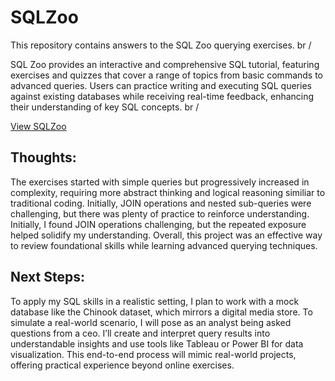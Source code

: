 # SQLZoo

This repository contains answers to the SQL Zoo querying exercises. br /

SQL Zoo provides an interactive and comprehensive SQL tutorial, featuring exercises and quizzes that cover a range of topics from basic commands to advanced queries. Users can practice writing and executing SQL queries against existing databases while receiving real-time feedback, enhancing their understanding of key SQL concepts. br /

[View SQLZoo](https://www.sqlzoo.net/wiki/SQL_Tutorial)


## Thoughts:
The exercises started with simple queries but progressively increased in complexity, requiring more abstract thinking and logical reasoning similiar to traditional coding. Initially, JOIN operations and nested sub-queries were challenging, but there was plenty of practice to reinforce understanding. Initially, I found JOIN operations challenging, but the repeated exposure helped solidify my understanding. Overall, this project was an effective way to review foundational skills while learning advanced querying techniques.


## Next Steps:
To apply my SQL skills in a realistic setting, I plan to work with a mock database like the Chinook dataset, which mirrors a digital media store. To simulate a real-world scenario, I will pose as an analyst being asked questions from a ceo. I’ll create and interpret query results into understandable insights and use tools like Tableau or Power BI for data visualization. This end-to-end process will mimic real-world projects, offering practical experience beyond online exercises.
